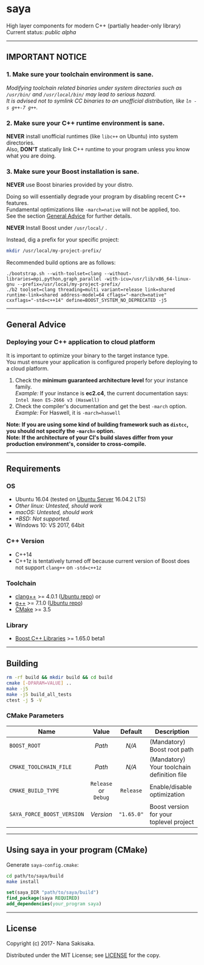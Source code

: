 # saya

High layer components for modern C++ (partially header-only library)  
Current status: _public alpha_

---

## IMPORTANT NOTICE

### 1. **Make sure your toolchain environment is sane.**

_Modifying toolchain related binaries under system directories such as `/usr/bin/` and `/usr/local/bin/` may lead to serious hazard._  
_It is advised not to symlink CC binaries to an unofficial distribution, like `ln -s g++-7 g++`._

### 2. **Make sure your C++ runtime environment is sane.**

**NEVER** install unofficial runtimes (like `libc++` on Ubuntu) into system directories.  
Also, **DON'T** statically link C++ runtime to your program unless you know what you are doing.

### 3. **Make sure your Boost installation is sane.**

**NEVER** use Boost binaries provided by your distro.

Doing so will essentially degrade your program by disabling recent C++ features.  
Fundamental optimizations like `-march=native` will not be applied, too.  
See the section [General Advice](#general-advice) for further details.

**NEVER** Install Boost under `/usr/local/` .

Instead, dig a prefix for your specific project:

```bash
mkdir /usr/local/my-project-prefix/
```

Recommended build options are as follows:

    ./bootstrap.sh --with-toolset=clang --without-libraries=mpi,python,graph_parallel -with-icu=/usr/lib/x86_64-linux-gnu --prefix=/usr/local/my-project-prefix/
    ./b2 toolset=clang threading=multi variant=release link=shared runtime-link=shared address-model=64 cflags="-march=native" cxxflags="-std=c++14" define=BOOST_SYSTEM_NO_DEPRECATED -j5

---

## <a name="general-advice"></a>General Advice

### Deploying your C++ application to cloud platform

It is important to optimize your binary to the target instance type.  
You must ensure your application is configured properly before deploying to a cloud platform.

1. Check the **minimum guaranteed architecture level** for your instance family.  
  _Example:_ If your instance is **ec2.c4**, the current documentation says: `Intel Xeon E5-2666 v3 (Haswell)`
2. Check the compiler's documentation and get the best `-march` option.  
  _Example:_ For Haswell, it is `-march=haswell`

**Note: If you are using some kind of building framework such as `distcc`, you should not specify the `-march=` option.**  
**Note: If the architecture of your CI's build slaves differ from your production environment's, consider to cross-compile.**


---

## Requirements

### OS

- Ubuntu 16.04 (tested on [Ubuntu Server](https://www.ubuntu.com/download/server) 16.04.2 LTS)
- _Other linux: Untested, should work_
- _macOS: Untested, should work_
- _*BSD: Not supported._
- Windows 10: VS 2017, 64bit

### C++ Version

- C++14
- C++1z is tentatively turned off because current version of Boost does not support `clang++` on `-std=c++1z`

### Toolchain

- [clang++](http://clang.llvm.org/cxx_status.html) >= 4.0.1 ([Ubuntu repo](http://apt.llvm.org/)) or
- [g++](https://gcc.gnu.org/projects/cxx-status.html) >= 7.1.0 ([Ubuntu repo](https://launchpad.net/~ubuntu-toolchain-r/+archive/ubuntu/test))
- [CMake](http://www.cmake.org/) >= 3.5

### Library

- [Boost C++ Libraries](http://www.boost.org/) >= 1.65.0 beta1

---

## Building

```bash
rm -rf build && mkdir build && cd build
cmake [-DPARAM=VALUE] ..
make -j5
make -j5 build_all_tests
ctest -j 5 -V
```

### CMake Parameters

| Name | Value | Default | Description |
|---|:---:|:---:|---|
| `BOOST_ROOT` | _Path_ | _N/A_ |  (Mandatory) Boost root path |
| `CMAKE_TOOLCHAIN_FILE` | _Path_ | _N/A_ |  (Mandatory) Your toolchain definition file |
| `CMAKE_BUILD_TYPE` | `Release` or `Debug` | `Release` |  Enable/disable optimization |
| `SAYA_FORCE_BOOST_VERSION` | _Version_ | `"1.65.0"` | Boost version for your toplevel project |

---

## Using saya in your program (CMake)

Generate `saya-config.cmake`:

```bash
cd path/to/saya/build
make install
```

```cmake
set(saya_DIR "path/to/saya/build")
find_package(saya REQUIRED)
add_dependencies(your_program saya)
```

---

## License
Copyright (c) 2017- Nana Sakisaka.

Distributed under the MIT License; see [LICENSE](LICENSE) for the copy.

